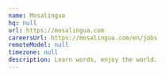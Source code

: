 ```yaml
---
name: Mosalingua
hq: null
url: https://mosalingua.com
careersUrl: https://mosalingua.com/en/jobs
remoteModel: null
timezone: null
description: Learn words, enjoy the world.
---
```

